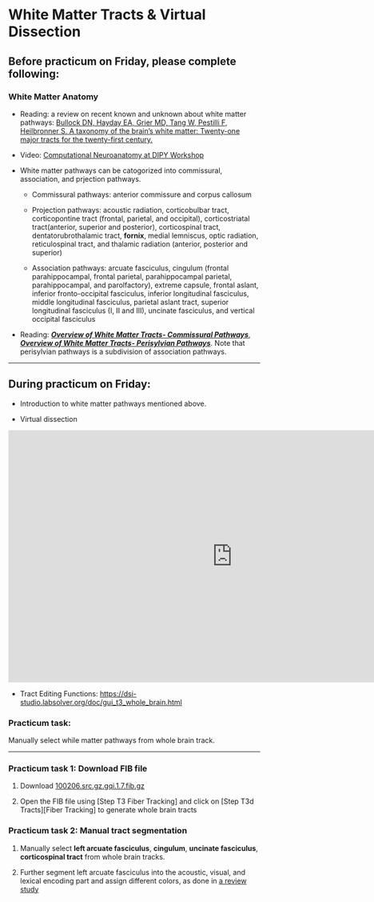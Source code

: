 # White Matter Tracts & Virtual Dissection

## Before practicum on Friday, please complete following:

### White Matter Anatomy 

- Reading: a review on recent known and unknown about white matter pathways: [Bullock DN, Hayday EA, Grier MD, Tang W, Pestilli F, Heilbronner S. A taxonomy of the brain’s white matter: Twenty-one major tracts for the twenty-first century.](https://psyarxiv.com/fvk5r/)

- Video: [Computational Neuroanatomy at DIPY Workshop](https://www.youtube.com/watch?v=0gffgCBDOfk)

- White matter pathways can be catogorized into commissural, association, and prjection pathways.

    - Commissural pathways: anterior commissure and corpus callosum

    - Projection pathways: acoustic radiation, corticobulbar tract, corticopontine tract (frontal, parietal, and occipital), corticostriatal tract(anterior, superior and posterior), corticospinal tract, dentatorubrothalamic tract, **fornix**, medial lemniscus, optic radiation, reticulospinal tract, and thalamic radiation (anterior, posterior and superior)
    
    - Association pathways: arcuate fasciculus, cingulum (frontal parahippocampal, frontal parietal, parahippocampal parietal, parahippocampal, and parolfactory), extreme capsule, frontal aslant, inferior fronto-occipital fasciculus, inferior longitudinal fasciculus, middle longitudinal fasciculus, parietal aslant tract, superior longitudinal fasciculus (I, II and III), uncinate fasciculus, and vertical occipital fasciculus

- Reading: ***[Overview of White Matter Tracts- Commissural Pathways](https://drive.google.com/file/d/1gq0uCRHmOKP9zp7uEKBH3rMIrvbivA8N/view?usp=sharing)***, ***[Overview of White Matter Tracts- Perisylvian Pathways](https://drive.google.com/file/d/1arn8hbdF8YP6j09Gq6Z1ip2PITbMwzoo/view?usp=sharing)***. Note that perisylvian pathways is a subdivision of association pathways.


---

## During practicum on Friday:

- Introduction to white matter pathways mentioned above.

- Virtual dissection 

<iframe width="896" height="504" src="https://www.youtube.com/embed/1xfhaFQhCtY" title="YouTube video player" frameborder="0" allow="accelerometer; autoplay; clipboard-write; encrypted-media; gyroscope; picture-in-picture" allowfullscreen></iframe>

- Tract Editing Functions: https://dsi-studio.labsolver.org/doc/gui_t3_whole_brain.html

### Practicum task:

Manually select while matter pathways from whole brain track.

---

### Practicum task 1: Download FIB file

1. Download [100206.src.gz.gqi.1.7.fib.gz](https://zenodo.org/record/6307812/files/100206.src.gz.gqi.1.7.fib.gz?download=1) 

2. Open the FIB file using [Step T3 Fiber Tracking] and click on [Step T3d Tracts][Fiber Tracking] to generate whole brain tracts 

### Practicum task 2: Manual tract segmentation

1. Manually select **left arcuate fasciculus**, **cingulum**, **uncinate fasciculus**, **corticospinal tract** from whole brain tracks. 

2. Further segment left arcuate fasciculus into the acoustic, visual, and lexical encoding part and assign different colors, as done in [a review study](https://doi.org/10.1093/brain/awac057)


